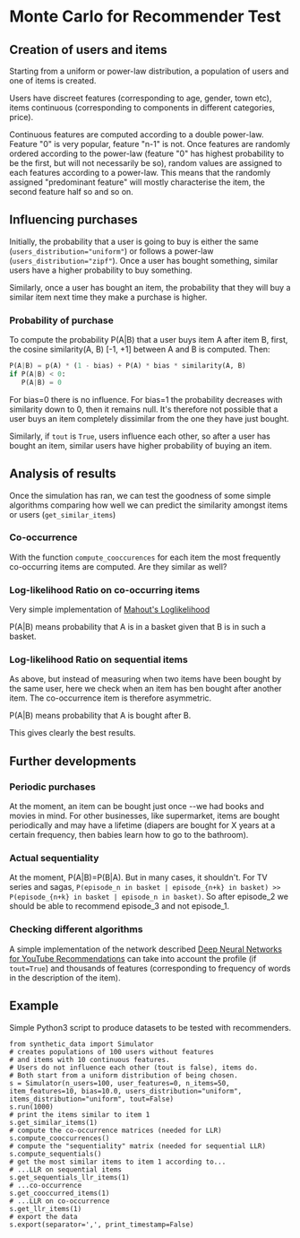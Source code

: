 # Monte Carlo for Recommender Test

## Creation of users and items

Starting from a uniform or power-law distribution, a population of users and one of items is created.

Users have discreet features (corresponding to age, gender, town etc), items continuous (corresponding to components in different categories, price).

Continuous features are computed according to a double power-law. Feature "0" is very popular, feature "n-1" is not. Once features are randomly ordered according to the power-law (feature "0" has highest probability to be the first, but will not necessarily be so), random values are assigned to each features according to a power-law. This means that the randomly assigned "predominant feature" will mostly characterise the item, the second feature half so and so on.


## Influencing purchases

Initially, the probability that a user is going to buy is either the same (`users_distribution="uniform"`) or follows a power-law (`users_distribution="zipf"`). Once a user has bought something, similar users have a higher probability to buy something.

Similarly, once a user has bought an item, the probability that they will buy a similar item next time they make a purchase is higher.

### Probability of purchase

To compute the probability P(A|B) that a user buys item A after item B, first, the cosine similarity(A, B) [-1, +1] between A and B is computed. Then:

```python
P(A|B) = p(A) * (1 - bias) + P(A) * bias * similarity(A, B)
if P(A|B) < 0:
   P(A|B) = 0
```

For bias=0 there is no influence. For bias=1 the probability decreases with similarity down to 0, then it remains null. It's therefore not possible that a user buys an item completely dissimilar from the one they have just bought.

Similarly, if `tout` is `True`, users influence each other, so after a user has bought an item, similar users have higher probability of buying an item.

## Analysis of results

Once the simulation has ran, we can test the goodness of some simple algorithms comparing how well we can predict the similarity amongst items or users (`get_similar_items`)

### Co-occurrence

With the function `compute_cooccurences` for each item the most frequently co-occurring items are computed. Are they similar as well?

### Log-likelihood Ratio on co-occurring items

Very simple implementation of [Mahout's Loglikelihood](https://github.com/apache/mahout/blob/master/math/src/main/java/org/apache/mahout/math/stats/LogLikelihood.java)

P(A|B) means probability that A is in a basket given that B is in such a basket.

### Log-likelihood Ratio on sequential items

As above, but instead of measuring when two items have been bought by the same user, here we check when an item has ben bought after another item. The co-occurrence item is therefore asymmetric.

P(A|B) means probability that A is bought after B.

This gives clearly the best results.


## Further developments

### Periodic purchases

At the moment, an item can be bought just once --we had books and movies in mind. For other businesses, like supermarket, items are bought periodically and may have a lifetime (diapers are bought for X years at a certain frequency, then babies learn how to go to the bathroom).

### Actual sequentiality

At the moment, P(A|B)=P(B|A). But in many cases, it shouldn't. For TV series and sagas, `P(episode_n in basket | episode_{n+k} in basket) >> P(episode_{n+k} in basket | episode_n in basket)`. So after episode_2 we should be able to recommend episode_3 and not episode_1.

### Checking different algorithms

A simple implementation of the network described [Deep Neural Networks for YouTube Recommendations](https://research.google.com/pubs/archive/45530.pdf) can take into account the profile (if `tout=True`) and thousands of features (corresponding to frequency of words in the description of the item).

## Example

Simple Python3 script to produce datasets to be tested with recommenders.

```python3
from synthetic_data import Simulator
# creates populations of 100 users without features
# and items with 10 continuous features.
# Users do not influence each other (tout is false), items do.
# Both start from a uniform distribution of being chosen.
s = Simulator(n_users=100, user_features=0, n_items=50, item_features=10, bias=10.0, users_distribution="uniform", items_distribution="uniform", tout=False)
s.run(1000)
# print the items similar to item 1
s.get_similar_items(1)
# compute the co-occurrence matrices (needed for LLR)
s.compute_cooccurrences()
# compute the "sequentiality" matrix (needed for sequential LLR)
s.compute_sequentials()
# get the most similar items to item 1 according to...
# ...LLR on sequential items
s.get_sequentials_llr_items(1)
# ...co-occurrence
s.get_cooccurred_items(1)
# ...LLR on co-occurrence
s.get_llr_items(1)
# export the data
s.export(separator=',', print_timestamp=False)
```
